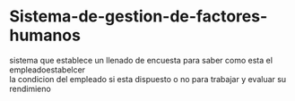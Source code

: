 # Sistema-de-gestion-de-factores-humanos
sistema que establece un llenado de encuesta para saber como esta el empleadoestabelcer   
la condicion del empleado si esta dispuesto o no para trabajar y evaluar su rendimieno
